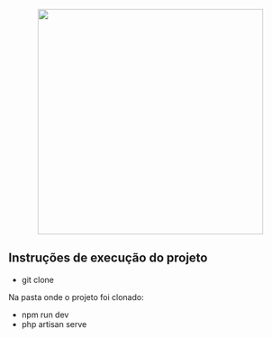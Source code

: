 <p align="center"><img src="https://res.cloudinary.com/dtfbvvkyp/image/upload/v1566331377/laravel-logolockup-cmyk-red.svg" width="400"></p>

## Instruções de execução do projeto


- git clone

Na pasta onde o projeto foi clonado:

- npm run dev 
- php artisan serve
